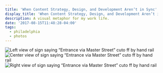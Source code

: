 ```yaml
---
title: 'When Content Strategy, Design, and Development Aren’t in Sync'
display_title: 'When Content Strategy, Design, and Development Aren’t in Sync'
description: A visual metaphor for my work life.
date: '2017-08-15T11:48:28-04:00'
tags:
  - philadelphia
  - photos
---
```

![Left view of sign saying “Entrance via Master Street” cuto ff by hand rail](cs-design-dev-1.jpg)  
![Center view of sign saying “Entrance via Master Street” cuto ff by hand rail](cs-design-dev-2.jpg)  
![Right view of sign saying “Entrance via Master Street” cuto ff by hand rail](cs-design-dev-3.jpg)
